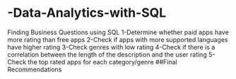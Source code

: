 # -Data-Analytics-with-SQL
Finding Business Questions using SQL
1-Determine whether paid apps have more rating than free apps
2-Check if apps with more supported languages have higher rating
3-Check genres with low rating
4-Check if there is a correlation between the length of the description and the user rating
5-Check the top rated apps for each category/genre
##Final Recommendations
